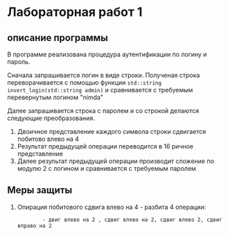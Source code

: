 # Лабораторная работ 1
## описание программы

В программе реализована процедура аутентификации по логину и пароль.

Сначала запрашивается логин в виде строки. Полученая строка переворачивается с помощью функции ```std::string invert_login(std::string admin)``` и сравнивается с требуемым перевернутым логином "nimda"

Далее запрашивается строка с паролем и со строкой делаются следующие преобразования. 

1) Двоичное представление каждого символа строки сдвигается побитово влево на 4
2) Результат предыдущей операции переводится в 16 ричное представление 
3) Далее результат предыдущей операции производит сложение по модулю 2 с логином и сравнивается с требуемым паролем

## Меры защиты

1. Опирация побитового сдвига влево на 4 - разбита 4 операции:

               - двиг влево на 2 , сдвиг влево на 2, сдвиг влево 2, сдвиг вправо на 2
              


